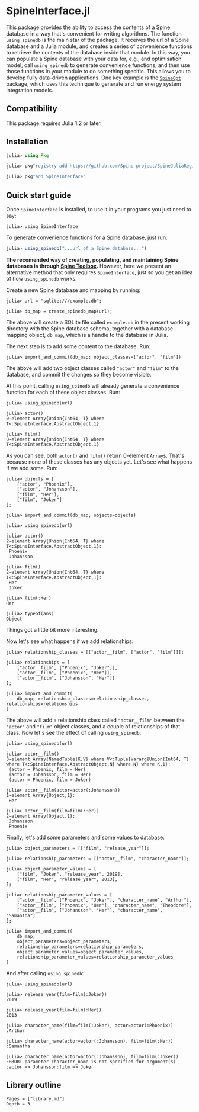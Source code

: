 # SpineInterface.jl

This package provides the ability to access the contents of a Spine database in a way
that's convenient for writing algorithms.
The function `using_spinedb` is the main star of the package.
It receives the url of a Spine database and a Julia module, 
and creates a series of convenience functions to retrieve the contents of the database inside that module.
In this way, you can populate a Spine database with your data for, e.g.,
and optimisation model,
call `using_spinedb` to generate convenience functions,
and then use those functions in your module to do something specific.
This allows you to develop fully data-driven applications.
One key example is the [`SpineOpt`](https://github.com/Spine-project/SpineOpt.jl) package,
which uses this technique to generate and run energy system integration models.

## Compatibility

This package requires Julia 1.2 or later.

## Installation

```julia
julia> using Pkg

julia> pkg"registry add https://github.com/Spine-project/SpineJuliaRegistry"

julia> pkg"add SpineInterface"

```

## Quick start guide

Once `SpineInterface` is installed, to use it in your programs you just need to say:

```jldoctest quick_start_guide
julia> using SpineInterface
```

To generate convenience functions for a Spine database, just run:

```julia
julia> using_spinedb("...url of a Spine database...")
```

**The recomended way of creating, populating, and maintaining Spine databases is through 
[Spine Toolbox](https://github.com/Spine-project/Spine-Toolbox).**
However, here we present an alternative method that only requires `SpineInterface`,
just so you get an idea of how `using_spinedb` works.

Create a new Spine database and mapping by running:

```jldoctest quick_start_guide
julia> url = "sqlite:///example.db";

julia> db_map = create_spinedb_map(url);

```

The above will create a SQLite file called `example.db` in the present working directory
with the Spine database schema, together with a database mapping object, `db_map`,
which is a handle to the database in Julia.

The next step is to add some content to the database. Run:

```jldoctest quick_start_guide
julia> import_and_commit(db_map; object_classes=["actor", "film"])

```

The above will add two object classes called `"actor"` and `"film"` to the database,
and commit the changes so they become visible.

At this point, calling `using_spinedb` will already generate a convenience function for each of these object classes.
Run:

```jldoctest quick_start_guide
julia> using_spinedb(url)

julia> actor()
0-element Array{Union{Int64, T} where T<:SpineInterface.AbstractObject,1}

julia> film()
0-element Array{Union{Int64, T} where T<:SpineInterface.AbstractObject,1}

```

As you can see, both `actor()` and `film()` return 0-element `Array`s.
That's because none of these classes has any objects yet.
Let's see what happens if we add some. Run:

```jldoctest quick_start_guide
julia> objects = [
	["actor", "Phoenix"], 
	["actor", "Johansson"], 
	["film", "Her"], 
	["film", "Joker"]
];

julia> import_and_commit(db_map; objects=objects)

julia> using_spinedb(url)

julia> actor()
2-element Array{Union{Int64, T} where T<:SpineInterface.AbstractObject,1}:
 Phoenix
 Johansson

julia> film()
2-element Array{Union{Int64, T} where T<:SpineInterface.AbstractObject,1}:
 Her
 Joker

julia> film(:Her)
Her

julia> typeof(ans)
Object

```
Things got a little bit more interesting.

Now let's see what happens if we add relationships:

```jldoctest quick_start_guide
julia> relationship_classes = [["actor__film", ["actor", "film"]]];

julia> relationships = [
	["actor__film", ["Phoenix", "Joker"]], 
	["actor__film", ["Phoenix", "Her"]], 
	["actor__film", ["Johansson", "Her"]]
];

julia> import_and_commit(
	db_map; relationship_classes=relationship_classes, relationships=relationships
)

```

The above will add a relationship class called `"actor__film"` 
between the `"actor"` and `"film"` object classes, and a couple of relationships of that class.
Now let's see the effect of calling `using_spinedb`:

```jldoctest quick_start_guide
julia> using_spinedb(url)

julia> actor__film()
3-element Array{NamedTuple{K,V} where V<:Tuple{Vararg{Union{Int64, T} where T<:SpineInterface.AbstractObject,N} where N} where K,1}:
 (actor = Phoenix, film = Her)
 (actor = Johansson, film = Her)
 (actor = Phoenix, film = Joker)

julia> actor__film(actor=actor(:Johansson))
1-element Array{Object,1}:
 Her

julia> actor__film(film=film(:Her))
2-element Array{Object,1}:
 Johansson
 Phoenix

```

Finally, let's add some parameters and some values to database:

```jldoctest quick_start_guide
julia> object_parameters = [["film", "release_year"]];

julia> relationship_parameters = [["actor__film", "character_name"]];

julia> object_parameter_values = [
	["film", "Joker", "release_year", 2019],
	["film", "Her", "release_year", 2013],
];

julia> relationship_parameter_values = [
	["actor__film", ["Phoenix", "Joker"], "character_name", "Arthur"], 
	["actor__film", ["Phoenix", "Her"], "character_name", "Theodore"], 
	["actor__film", ["Johansson", "Her"], "character_name", "Samantha"]
];

julia> import_and_commit(
	db_map;
	object_parameters=object_parameters, 
	relationship_parameters=relationship_parameters, 
	object_parameter_values=object_parameter_values,
	relationship_parameter_values=relationship_parameter_values
)
```

And after calling `using_spinedb`:
```
julia> using_spinedb(url)

julia> release_year(film=film(:Joker))
2019

julia> release_year(film=film(:Her))
2013

julia> character_name(film=film(:Joker), actor=actor(:Phoenix))
:Arthur

julia> character_name(actor=actor(:Johansson), film=film(:Her))
:Samantha

julia> character_name(actor=actor(:Johansson), film=film(:Joker))
ERROR: parameter character_name is not specified for argument(s) :actor => Johansson:film => Joker
```



## Library outline

```@contents
Pages = ["library.md"]
Depth = 3
```
